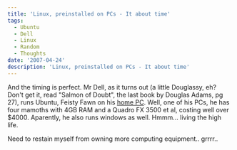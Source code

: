 ```yaml
---
title: 'Linux, preinstalled on PCs - It about time'
tags:
  - Ubuntu
  - Dell
  - Linux
  - Random
  - Thoughts
date: '2007-04-24'
description: 'Linux, preinstalled on PCs - It about time'
---
```


And the timing is perfect. Mr Dell, as it turns out (a little Douglassy, eh? Don't get it, read "Salmon of Doubt", the last book by Douglas Adams, pg 27), runs Ubuntu, Feisty Fawn on his [home PC][0]. Well, one of his PCs, he has four mamoths with 4GB RAM and a Quadro FX 3500 et al, costing well over $4000\. Aparently, he also runs windows as well. Hmmm... living the high life.

Need to restain myself from owning more computing equipment.. grrrr..



[0]: http://www.dell.com/content/topics/global.aspx/corp/biographies/en/msd_computers
